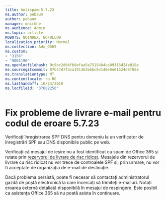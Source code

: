 ```yaml
---
title: Antispam-5.7.23
ms.author: pebaum
author: pebaum
manager: mnirkhe
ms.audience: Admin
ms.topic: article
ROBOTS: NOINDEX, NOFOLLOW
localization_priority: Normal
ms.collection: Adm_O365
ms.custom:
- "3156"
- "9001196"
ms.openlocfilehash: 9c9bc2d04fb8efaa5e75194b4ca09316d24e018e
ms.sourcegitcommit: 07b47d7f3ca191363e6bc84140e8e01524d6f08e
ms.translationtype: MT
ms.contentlocale: ro-RO
ms.lasthandoff: 10/24/2019
ms.locfileid: "37682256"
---
```

# <a name="fix-email-delivery-issues-for-error-code-5723"></a>Fix probleme de livrare e-mail pentru codul de eroare 5.7.23

Verificați înregistrarea SPF DNS pentru domeniu la un verificator de înregistrări SPF sau DNS disponibile public pe web.

Verificați că mesajul de ieșire nu a fost identificat ca spam de Office 365 și rutate prin [rezervorul de livrare de risc ridicat](https://docs.microsoft.com/office365/SecurityCompliance/high-risk-delivery-pool-for-outbound-messages). Mesajele din rezervorul de livrare cu risc ridicat nu vor trece de controalele SPF și, prin urmare, nu vor fi acceptate de organizația de e-mail de destinație.

Dacă problema persistă, poate fi necesar să contactați administratorul gazdă de poștă electronică la care încercați să trimiteți e-mailuri. Notați eroarea externă detaliată disponibilă în mesajul de respingere.  Este posibil ca asistența Office 365 să nu poată asista în continuare.